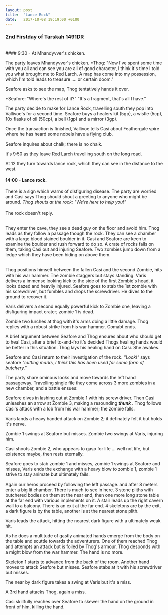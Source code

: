 ```yaml
---
layout: post
title:  "Lance Rock"
date:   2017-10-08 19:19:00 +0100
---
```




### 2nd Firstday of Tarskah 1491DR
<br>
#### 9:30 - At Mhandyvver's chicken.

The party leaves Mhandyvver's chicken.
*Thog: "Now I've spent some time with you all and can see you are all of good character, I think it's time I told you what brought me to Red Larch. A map has come into my possession, which I'm told leads to treasure .... or certain doom."

Seafore asks to see the map, Thog tentatively hands it over.

*Seafore: "Where's the rest of it?"
"It's a fragment, that's all I have."

The party decide to make for Lance Rock, travelling south they pop into Vallivoe's for a second time. Seafore buys a healers kit (5gp), a wistle (5cp), 10x flasks of oil (50cp), a bell (1gp) and a mirror (3gp).

Once the transaction is finished, Vallivoe tells Casi about Feathergale spire where he has heard some nobels have a flying club.

Seafore inquires about chalk; there is no chalk.

It's 9:50 as they leave Red Larch travelling south on the long road.

At 12 they turn towards lance rock, which they can see in the distance to the west.

#### 14:00 - Lance rock.

There is a sign which warns of disfiguring disease.
The party are worried and Casi says Thog should shout a greeting to anyone who might be around.
*Thog shouts at the rock: "We're here to help you!"*
<br><br>
The rock doesn't reply.
<br><br>

They enter the cave, they see a dead guy on the floor and avoid him. Thog leads as they follow a passage though the rock. They can see a chamber with a large blood stained boulder in it. Casi and Seafore are keen to examine the boulder and rush forward to do so. A crate of rocks falls on them, taking Casi out and injuring Seafore. Two zombies jump down from a ledge which they have been hiding on above them.<br><br>

Thog positions himself between the fallen Casi and the second Zombie, hits with his war hammer. The zombie staggers but stays standing.
Varis delivers a immense looking kick to the side of the first Zombie's head, it looks dazed and heavily injured.
Seafore goes to stab the 1st zombie with his screwdriver, but fumbles and drops the screwdriver. He dives to the ground to recover it. 

Varis delivers a second equally powerful kick to Zombie one, leaving a disfiguring impact crater; zombie 1 is dead.

Zombie two lurches at thog with it's arms doing a little damage. Thog replies with a robust strike from his war hammer. Comabt ends.

A brief argument between Seafore and Thog ensures about who should get to heal Casi, after a brief to-and-fro it's decided Thogs healing hands would be better in this situation. Thog lays his healing hand on Casi. She awakes.

Seafore and Casi return to their investigation of the rock. *"Look!"* says seafore *"cutting marks, I think this has been used for some form of butchery."*

The party share ominous looks and move towards the left hand passageway. Travelling single file they come across 3 more zombies in a new chamber, and a battle ensues:

Seafore dives in lashing out at Zombie 1 with his screw driver. Then Casi unleashes an arrow at Zombie 3, making a resounding ***thunk*** . Thog follows Casi's attack with a lob from his war hammer; the zombie falls.

Varis lands a heavy handed attack on Zombie 2; it definately felt it but holds it's nerve.

Zombie 1 swings at Seafore but misses. Zombie two swings at Varis, injuring him.

Casi shoots Zombie 2, who appears to gasp for life ... well not life, but existence maybe, then rests eternally.

Seafore goes to stab zombie 1 and misses, zombie 1 swings at Seafore and misses, Varis ends the exchange with a heavy blow to zombie 1, zombie 1 strive to stay animate but ultimately fails.

Again our heros proceed by following the left passage. and after 8 meters enter a big lit chamber. There is much to see in here. 3 stone pliths with butchered bodies on them at the near end, then one more long stone table at the far end with various implements on it. A stair leads up the right cavern wall to a balcony. There is an exit at the far end. 4 skeletons are by the exit, a dark figure is by the table, another is at the nearest stone plith.

Varis leads the attack, hitting the nearest dark figure with a ultimately weak hit.

As he does a multitude of gastly animated hands emerge from the body on the table and scuttle towards the adventurers. One of them reached Thog and attempts an attack but is foiled by Thog's armour. Thog desponds with a might blow from the war hammer. The hand is no more.

Skeleton 1 starts to advance from the back of the room. Another hand moves to attack Seafore but misses. Seafore stabs at it with his screwdriver but misses.

The near by dark figure takes a swing at Varis but it's a miss.

A 3rd hand attacks Thog, again a miss.

Casi skillfully reaches over Seafore to skewer the hand on the ground in front of him, killing the hand.

